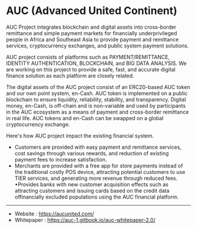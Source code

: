 # AUC (Advanced United Continent)

AUC Project integrates blockchain and digital assets into cross-border remittance and simple payment markets for financially underprivileged people in Africa and Southeast Asia to provide payment and remittance services, cryptocurrency exchanges, and public system payment solutions.

AUC project consists of platforms such as PAYMENT/REMITTANCE, IDENTITY AUTHENTICATION, BLOCKCHAIN, and BIG DATA ANALYSIS. We are working on this project to provide a safe, fast, and accurate digital finance solution as each platform are closely related.

The digital assets of the AUC project consist of an ERC20-based AUC token and our own point system, en-Cash. AUC token is implemented on a public blockchain to ensure liquidity, reliability, stability, and transparency. Digital money, en-Cash, is off-chain and is non-variable and used by participants in the AUC ecosystem as a means of payment and cross-border remittance in real life. AUC tokens and en-Cash can be swapped on a global cryptocurrency exchange.

Here's how AUC project impact the existing financial system.

- Customers are provided with easy payment and remittance services, cost savings through various rewards, and reduction of existing payment fees to increase satisfaction.
- Merchants are provided with a free app for store payments instead of the traditional costly POS device, attracting potential customers to use TIER services, and generating more revenue through reduced fees. •Provides banks with new customer acquisition effects such as attracting customers and issuing cards based on the credit data offinancially excluded populations using the AUC financial platform.
<hr/>

- Website : https://aucunited.com/
- Whitepaper : https://auc-1.gitbook.io/auc-whitepaper-2.0/
